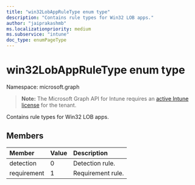 ```yaml
---
title: "win32LobAppRuleType enum type"
description: "Contains rule types for Win32 LOB apps."
author: "jaiprakashmb"
ms.localizationpriority: medium
ms.subservice: "intune"
doc_type: enumPageType
---
```


# win32LobAppRuleType enum type

Namespace: microsoft.graph

> **Note:** The Microsoft Graph API for Intune requires an [active Intune license](https://go.microsoft.com/fwlink/?linkid=839381) for the tenant.

Contains rule types for Win32 LOB apps.

## Members
|Member|Value|Description|
|:---|:---|:---|
|detection|0|Detection rule.|
|requirement|1|Requirement rule.|
